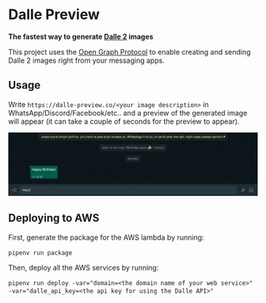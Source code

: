 # Dalle Preview

__The fastest way to generate [Dalle 2](https://openai.com/dall-e-2/) images__

This project uses the [Open Graph Protocol](https://ogp.me/) to enable creating and sending Dalle 2 images right from your messaging apps.


## Usage

Write `https://dalle-preview.co/<your image description>` in WhatsApp/Discord/Facebook/etc.. and a preview of the generated image will appear (it can take a couple of seconds for the preview to appear).

![Example](example.gif)

## Deploying to AWS

First, generate the package for the AWS lambda by running:
```
pipenv run package
```

Then, deploy all the AWS services by running:
```
pipenv run deploy -var="domain=<the domain name of your web service>" -var="dalle_api_key=<the api key for using the Dalle API>"
```
